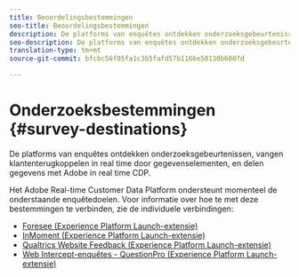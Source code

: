 ```yaml
---
title: Beoordelingsbestemmingen
seo-title: Beoordelingsbestemmingen
description: De platforms van enquêtes ontdekken onderzoeksgebeurtenissen, vangen klantenterugkoppelen in real time door gegevenselementen, en delen gegevens met Adobe in real time CDP.
seo-description: De platforms van enquêtes ontdekken onderzoeksgebeurtenissen, vangen klantenterugkoppelen in real time door gegevenselementen, en delen gegevens met Adobe in real time CDP.
translation-type: tm+mt
source-git-commit: bfcbc56f05fa1c3b5fafd57b1166e50130b6007d

---
```



# Onderzoeksbestemmingen {#survey-destinations}

De platforms van enquêtes ontdekken onderzoeksgebeurtenissen, vangen klantenterugkoppelen in real time door gegevenselementen, en delen gegevens met Adobe in real time CDP.

Het Adobe Real-time Customer Data Platform ondersteunt momenteel de onderstaande enquêtedoelen. Voor informatie over hoe te met deze bestemmingen te verbinden, zie de individuele verbindingen:

* [Foresee (Experience Platform Launch-extensie)](/help/rtcdp/destinations/foresee-extension.md)
* [InMoment (Experience Platform Launch-extensie)](/help/rtcdp/destinations/inmoment-extension.md)
* [Qualtrics Website Feedback (Experience Platform Launch-extensie)](qualtrics-extension.md)
* [Web Intercept-enquêtes - QuestionPro (Experience Platform Launch-extensie)](/help/rtcdp/destinations/web-intercept-surveys-extension.md)